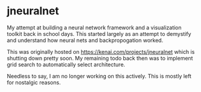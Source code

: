 # jneuralnet
My attempt at building a neural network framework and a visualization toolkit back in school days.
This started largely as an attempt to demystify and understand how neural nets and backpropogation worked.

This was originally hosted on https://kenai.com/projects/jneuralnet which is shutting down pretty soon. 
My remaining todo back then was to implement grid search to automatically select architecture.

Needless to say, I am no longer working on this actively. This is mostly left for nostalgic reasons.
